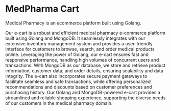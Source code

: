 # MedPharma Cart
Medical Pharmacy is an ecommerce platform built using Golang.

Our e-cart is a robust and efficient medical pharmacy e-commerce platform built using Golang and MongoDB. It seamlessly integrates with our extensive inventory management system and provides a user-friendly interface for customers to browse, search, and order medical products online. Leveraging the power of Golang, our e-cart ensures fast and responsive performance, handling high volumes of concurrent users and transactions. With MongoDB as our database, we store and retrieve product information, customer data, and order details, ensuring scalability and data integrity. The e-cart also incorporates secure payment gateways to facilitate seamless and safe transactions, while offering personalized recommendations and discounts based on customer preferences and purchasing history. Our Golang and MongoDB-powered e-cart provides a streamlined and reliable shopping experience, supporting the diverse needs of our customers in the medical pharmacy domain.
